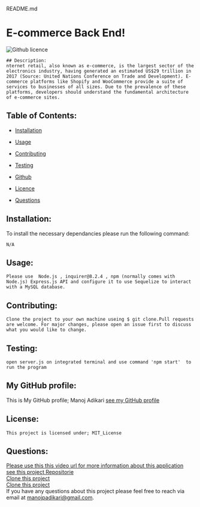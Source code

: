 README.md
# E-commerce Back End!
![Github licence](https://img.shields.io/badge/license-MIT_License-blue.svg)

```
## Description:
nternet retail, also known as e-commerce, is the largest sector of the electronics industry, having generated an estimated US$29 trillion in 2017 (Source: United Nations Conference on Trade and Development). E-commerce platforms like Shopify and WooCommerce provide a suite of services to businesses of all sizes. Due to the prevalence of these platforms, developers should understand the fundamental architecture of e-commerce sites.
```

## Table of Contents:<br />

- [Installation](#installation)<br />

- [Usage](#usage)<br />

- [Contributing](#contributing)<br />

- [Testing](#testing)<br />

- [Github](#my_github_profile)<br />

- [Licence](#license)<br />

- [Questions](#questions)<br />

## Installation:
To install the necessary dependancies please run the following command:
```
N/A
```

## Usage:
```
Please use  Node.js , inquirer@8.2.4 , npm (normally comes with Node.js) Express.js API and configure it to use Sequelize to interact with a MySQL database.
```
## Contributing:
```
Clone the project to your own machine useing $ git clone.Pull requests are welcome. For major changes, please open an issue first to discuss what you would like to change.
```
## Testing:

```
open server.js on integrated terminal and use command 'npm start'  to run the program
```



## My GitHub profile:

This is My GitHub profile; Manoj Adikari
[see my GitHub profile ](https://github.com/ManojAdikari)



## License:
```
This project is licensed under; MIT_License
```

## Questions:
[Please use this this video url for more information about this application ](https://drive.google.com/file/d/1kjxubgiLl3j-y8QkJMlYDn_Qylc1IR1c/view?usp=sharing)<br />
[see this project Repositorie ](https://github.com/ManojAdikari/E-Commerce.git)<br />
[Clone this project](https://github.com/ManojAdikari/E-Commerce.git) <br />
[Clone this project](git@github.com:ManojAdikari/E-Commerce.git)<br />
If you have any questions about this project please feel free to reach  via email at [manojpadikari@gmail.com](mailto:manojpadikari@gmail.com).